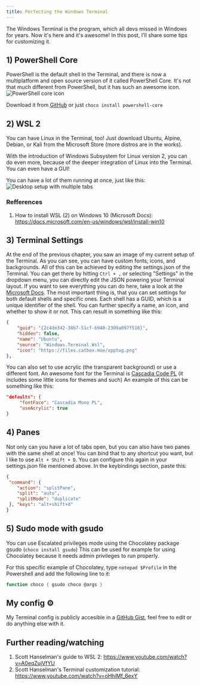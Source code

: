 ```yaml
---
title: Perfecting the Windows Terminal
---
```


The Windows Terminal is the program, which all devs missed in Windows for years. Now it's here and it's awesome! In this post, I'll share some tips for customizing it.

## 1) PowerShell Core
PowerShell is the default shell in the Terminal, and there is now a multiplatform and open source version of it called PowerShell Core. It's not that much different from PowerShell, but it has such an awesome icon.
![PowerShell core icon](https://dev-to-uploads.s3.amazonaws.com/i/zxvi6tz9r3zsw04lklh9.png)

Download it from [GitHub](https://github.com/PowerShell/PowerShell/releases/latest) or just `choco install powershell-core`

## 2) WSL 2
You can have Linux in the Terminal, too! Just download Ubuntu, Alpine, Debian, or Kali from the Microsoft Store (more distros are in the works).

With the introduction of Windows Subsystem for Linux version 2, you can do even more, because of the deeper integration of Linux into the Terminal. You can even have a GUI!

You can have a lot of them running at once, just like this:
![Desktop setup with multiple tabs](https://trnck.dev/0:/img/sahg20mu4nkkhlexnlqj.jpg)

### Refferences 
1. How to install WSL (2) on Windows 10 (Microsoft Docs): https://docs.microsoft.com/en-us/windows/wsl/install-win10

## 3) Terminal Settings
At the end of the previous chapter, you saw an image of my current setup of the Terminal. As you can see, you can have custom fonts, icons, and backgrounds. All of this can be achieved by editing the settings.json of the Terminal. You can get there by hitting `Ctrl + ,` or selecting "Settings" in the dropdown menu, you can directly edit the JSON powering your Terminal layout. If you want to see everything you can do here, take a look at the [Microsoft Docs](https://docs.microsoft.com/en-us/windows/terminal/customize-settings/profile-settings). The most important thing is, that you can set settings for both default shells and specific ones. Each shell has a GUID, which is a unique identifier of the shell. You can further specify a name, an icon, and whether to show it or not. This can result in something like this: 
```json
{
    "guid": "{2c4de342-38b7-51cf-b940-2309a097f518}",
    "hidden": false,
    "name": "Ubuntu",
    "source": "Windows.Terminal.Wsl",
    "icon": "https://files.catbox.moe/xpptug.png"
},
```

You can also set to use acrylic (the transparent background) or use a different font. An awesome font for the Terminal is [Cascadia Code PL](https://github.com/microsoft/cascadia-code/releases) (it includes some little icons for themes and such)
An example of this can be something like this:
```json
"defaults": {
     "fontFace": "Cascadia Mono PL",
     "useAcrylic": true
}
```

## 4) Panes
Not only can you have a lot of tabs open, but you can also have two panes with the same shell at once! You can bind that to any shortcut you want, but I like to use `Alt + Shift + D`. You can configure this again in your settings.json file mentioned above. In the keybindings section, paste this:
```json
{
 "command": { 
    "action": "splitPane", 
    "split": "auto",
    "splitMode": "duplicate"
 }, "keys": "alt+shift+d" 
}
```

## 5) Sudo mode with gsudo
You can use Escalated privileges mode using the Chocolatey package gsudo (`choco install gsudo`)
This can be used for example for using Chocolatey because it needs admin privileges to run properly.

For this specific example of Chocolatey, type `notepad $Profile` in the Powershell and add the following line to it:
```ps1
function choco { gsudo choco @args }
```
## My config ⚙
My Terminal config is publicly accesible in a [GitHub Gist](https://gist.github.com/filiptronicek/92a68c8b21f0f317d6995fe2f7467524), feel free to edit or do anything else with it.

## Further reading/watching 
1. Scott Hanselman's guide to WSL 2: https://www.youtube.com/watch?v=A0eqZujVfYU
2. Scott Hanselman's Terminal customization tutorial: https://www.youtube.com/watch?v=oHhiMf_6exY
